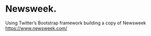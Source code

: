 # Newsweek.
 Using Twitter’s Bootstrap framework building a copy of Newsweek
https://www.newsweek.com/
